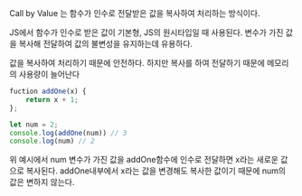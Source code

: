 
Call by Value 는 함수가 인수로 전달받은 값을 복사하여 처리하는 방식이다.

JS에서 함수가 인수로 받은 값이 기본형, JS의 원시타입일 때 사용된다.
변수가 가진 값을 복사해 전달하여 값의 불변성을 유지하는데 유용하다.

값을 복사하여 처리하기 때문에 안전하다.
하지만 복사를 하여 전달하기 때문에 메모리의 사용량이 늘어난다

```js
fuction addOne(x) {
	return x + 1;
};

let num = 2;
console.log(addOne(num)) // 3
console.log(num) // 2
```
위 예시에서 num 변수가 가진 값을 addOne함수에 인수로 전달하면 x라는 새로운 값으로 복사된다.
addOne내부에서 x라는 값을 변경해도 복사한 값이기 때문에 num의 값은 변하지 않는다.

